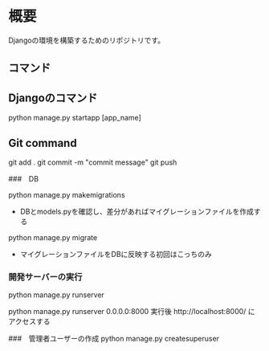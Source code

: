 # 概要

Djangoの環境を構築するためのリポジトリです。

## コマンド

## Djangoのコマンド

 python manage.py startapp [app_name]

## Git command

 git add .
 git commit -m "commit message"
 git push

###　DB

python manage.py makemigrations
- DBとmodels.pyを確認し、差分があればマイグレーションファイルを作成する


python manage.py migrate

- マイグレーションファイルをDBに反映する初回はこっちのみ

### 開発サーバーの実行

python manage.py runserver

python manage.py runserver 0.0.0.0:8000
実行後
http://localhost:8000/
にアクセスする

###　管理者ユーザーの作成
python manage.py createsuperuser